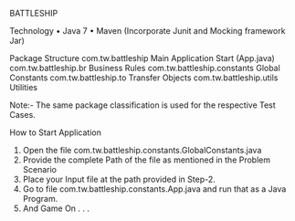 BATTLESHIP

Technology
•	Java 7
•	Maven (Incorporate Junit and Mocking framework Jar)

Package Structure
com.tw.battleship	                Main Application Start (App.java)
com.tw.battleship.br	            Business Rules
com.tw.battleship.constants	      Global Constants
com.tw.battleship.to	            Transfer Objects
com.tw.battleship.utils	          Utilities

Note:- The same package classification is used for the respective Test Cases.

How to Start Application
1.	Open the file com.tw.battleship.constants.GlobalConstants.java
2.	Provide the complete Path of the file as mentioned in the Problem Scenario
3.	Place your Input file at the path provided in Step-2.
4.	Go to file com.tw.battleship.constants.App.java and run that as a Java Program.
5.	And Game On . . . 

